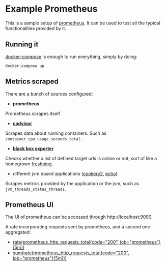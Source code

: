 # Example Prometheus

This is a sample setup of [prometheus](https://prometheus.io/). It can be used to test all the typical functionalities provided by it.

## Running it

[docker-compose](https://docs.docker.com/compose/) is enough to run everything, simply by doing:

```
docker-compose up
```

## Metrics scraped

There are a bunch of sources configured:

- **prometheus** 

Prometheus scrapes itself

- [**cadvisor**](https://github.com/google/cadvisor)

Scrapes data about running containers. Such as `container_cpu_usage_seconds_total`.

- [**black box exporter**](https://github.com/prometheus/blackbox_exporter/)

Checks whether a list of defined target urls is online or not, sort of like a homegrown [freshping](https://www.freshworks.com/website-monitoring/).

- different jvm based applications ([cookery2](https://github.com/sirech/cookery2-backend), [echo](https://github.com/sirech/echo))

Scrapes metrics provided by the application or the jvm, such as `jvm_threads_states_threads`.

## Prometheus UI

The UI of prometheus can be accessed through http://localhost:9090.

A rate incorporating requests sent by prometheus, and a second one aggregated:

- [rate(prometheus_http_requests_total{code="200", job="prometheus"}[5m])](http://localhost:9090/graph?g0.expr=rate(prometheus_http_requests_total%7Bcode%3D%22200%22%2C%20job%3D%22prometheus%22%7D%5B5m%5D)&g0.tab=1&g0.stacked=0&g0.range_input=15m)
- [sum(rate(prometheus_http_requests_total{code="200", job="prometheus"}[5m]))](http://localhost:9090/graph?g0.expr=sum(rate(prometheus_http_requests_total%7Bcode%3D%22200%22%2C%20job%3D%22prometheus%22%7D%5B5m%5D))&g0.tab=1&g0.stacked=0&g0.range_input=15m)
